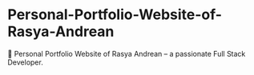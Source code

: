 # Personal-Portfolio-Website-of-Rasya-Andrean
💼 Personal Portfolio Website of Rasya Andrean – a passionate Full Stack Developer.
